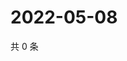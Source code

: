 # 2022-05-08

共 0 条

<!-- BEGIN WEIBO -->
<!-- 最后更新时间 Sun May 08 2022 16:06:51 GMT+0800 (China Standard Time) -->

<!-- END WEIBO -->
